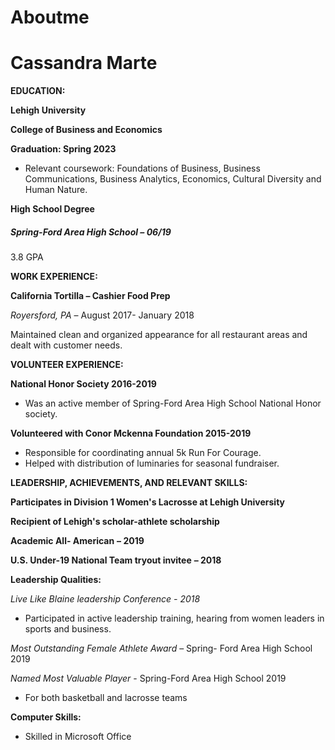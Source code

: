# Aboutme
# Cassandra Marte

**EDUCATION:**

**Lehigh University**

**College of Business and Economics**

**Graduation: Spring 2023**

- Relevant coursework: Foundations of Business, Business Communications, Business Analytics, Economics, Cultural Diversity and Human Nature.

**High School Degree**

##### _Spring-Ford Area High School_ – 06/19

3.8 GPA

**WORK EXPERIENCE:**

**California Tortilla – Cashier Food Prep**

_Royersford, PA_ – August 2017- January 2018

Maintained clean and organized appearance for all restaurant areas and dealt with customer needs.

**VOLUNTEER EXPERIENCE:**

**National Honor Society 2016-2019**

- Was an active member of Spring-Ford Area High School National Honor society.

**Volunteered with Conor Mckenna Foundation 2015-2019**

- Responsible for coordinating annual 5k Run For Courage.
- Helped with distribution of luminaries for seasonal fundraiser.

**LEADERSHIP, ACHIEVEMENTS, AND RELEVANT SKILLS:**

**Participates in Division 1 Women&#39;s Lacrosse at Lehigh University**

**Recipient of Lehigh&#39;s scholar-athlete scholarship**

**Academic All- American**  **– 2019**

**U.S. Under-19 National Team tryout invitee**  **– 2018**

**Leadership Qualities:**

_Live Like Blaine leadership Conference - 2018_

- Participated in active leadership training, hearing from women leaders in sports and business.

_Most Outstanding Female Athlete Award_ – Spring- Ford Area High School 2019

_Named Most Valuable Player_ - Spring-Ford Area High School 2019

- For both basketball and lacrosse teams

**Computer Skills:**

- Skilled in Microsoft Office

